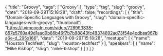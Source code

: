 {
  "title": "Groovy",
  "tags": [
    "Groovy"
  ],
  "type": "tag",
  "slug": "groovy",
  "date": "2018-09-29T15:18:28",
  "draft": false,
  "recordings": [
    {
      "title": "Domain-Specific Languages with Groovy",
      "slug": "domain-specific-languages-with-groovy",
      "thumbnail": "https://i.vimeocdn.com/video/728993838-857e5760a49d1aad9b86b46f7b7b98843fc48374892ad73f54e4cdbaa967ba6e-d_295x166",
      "date": "2018-09-29T15:18:28",
      "meetups": [
        {
          "name": "Houston Techfest",
          "slug": "houston-techfest"
        }
      ],
      "speakers": [
        {
          "name": "Mike Bishop",
          "slug": "mike-bishop"
        }
      ]
    }
  ]
}